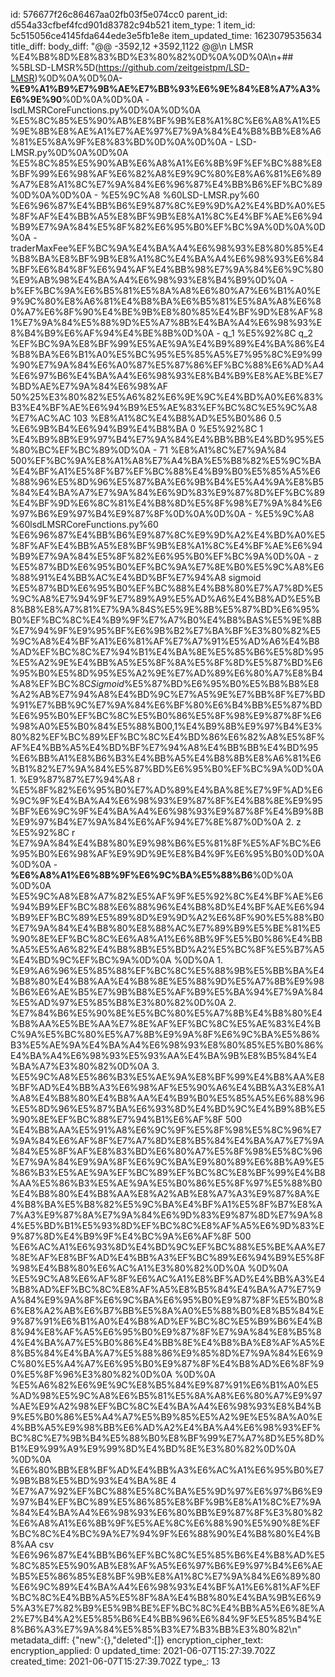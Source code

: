 id: 576677f26c86467aa02fb03f5e074cc0
parent_id: d554a33cfbef4fcd901d83782c94b521
item_type: 1
item_id: 5c515056ce4145fda644ede3e5fb1e8e
item_updated_time: 1623079535634
title_diff: 
body_diff: "@@ -3592,12 +3592,1122 @@\\n LMSR %E4%B8%8D%E8%83%BD%E3%80%82%0D%0A%0D%0A\\n+## %5BLSD-LMSR%5D(https://github.com/zeitgeistpm/LSD-LMSR)%0D%0A%0D%0A- **%E9%A1%B9%E7%9B%AE%E7%BB%93%E6%9E%84%E8%A7%A3%E6%9E%90**%0D%0A%0D%0A  - lsdLMSRCoreFunctions.py%0D%0A%0D%0A    %E5%8C%85%E5%90%AB%E8%BF%9B%E8%A1%8C%E6%A8%A1%E5%9E%8B%E8%AE%A1%E7%AE%97%E7%9A%84%E4%B8%BB%E8%A6%81%E5%8A%9F%E8%83%BD%0D%0A%0D%0A  - LSD-LMSR.py%0D%0A%0D%0A    %E5%8C%85%E5%90%AB%E6%A8%A1%E6%8B%9F%EF%BC%88%E8%BF%99%E6%98%AF%E6%82%A8%E9%9C%80%E8%A6%81%E6%89%A7%E8%A1%8C%E7%9A%84%E6%96%87%E4%BB%B6%EF%BC%89%0D%0A%0D%0A  - %E5%9C%A8 %60LSD-LMSR.py%60 %E6%96%87%E4%BB%B6%E9%87%8C%E9%9D%A2%E4%BD%A0%E5%8F%AF%E4%BB%A5%E8%BF%9B%E8%A1%8C%E4%BF%AE%E6%94%B9%E7%9A%84%E5%8F%82%E6%95%B0%EF%BC%9A%0D%0A%0D%0A    - traderMaxFee%EF%BC%9A%E4%BA%A4%E6%98%93%E8%80%85%E4%B8%BA%E8%BF%9B%E8%A1%8C%E4%BA%A4%E6%98%93%E6%84%BF%E6%84%8F%E6%94%AF%E4%BB%98%E7%9A%84%E6%9C%80%E9%AB%98%E4%BA%A4%E6%98%93%E8%B4%B9%0D%0A    - b%EF%BC%9A%E6%B5%81%E5%8A%A8%E6%80%A7%E6%B1%A0%E9%9C%80%E8%A6%81%E4%B8%BA%E6%B5%81%E5%8A%A8%E6%80%A7%E6%8F%90%E4%BE%9B%E8%80%85%E4%BF%9D%E8%AF%81%E7%9A%84%E5%88%9D%E5%A7%8B%E4%BA%A4%E6%98%93%E8%B4%B9%E6%AF%94%E4%BE%8B%0D%0A    - q_1 %E5%92%8C q_2 %EF%BC%9A%E8%BF%99%E5%AE%9A%E4%B9%89%E4%BA%86%E4%B8%BA%E6%B1%A0%E5%BC%95%E5%85%A5%E7%95%8C%E9%99%90%E7%9A%84%E6%A0%87%E5%87%86%EF%BC%88%E6%AD%A4%E6%97%B6%E4%BA%A4%E6%98%93%E8%B4%B9%E8%AE%BE%E7%BD%AE%E7%9A%84%E6%98%AF 50%25%E3%80%82%E5%A6%82%E6%9E%9C%E4%BD%A0%E6%83%B3%E4%BF%AE%E6%94%B9%E5%AE%83%EF%BC%8C%E5%9C%A8%E7%AC%AC 103 %E8%A1%8C%E4%B8%AD%E5%B0%86 0.5 %E6%9B%B4%E6%94%B9%E4%B8%BA 0 %E5%92%8C 1 %E4%B9%8B%E9%97%B4%E7%9A%84%E4%BB%BB%E4%BD%95%E5%80%BC%EF%BC%89%0D%0A    - 71 %E8%A1%8C%E7%9A%84 500%EF%BC%9A%E8%A1%A8%E7%A4%BA%E5%B8%82%E5%9C%BA%E4%BF%A1%E5%8F%B7%EF%BC%88%E4%B9%B0%E5%85%A5%E6%88%96%E5%8D%96%E5%87%BA%E6%9B%B4%E5%A4%9A%E8%B5%84%E4%BA%A7%E7%9A%84%E6%9D%83%E9%87%8D%EF%BC%89%E4%BF%9D%E6%8C%81%E4%B8%8D%E5%8F%98%E7%9A%84%E6%97%B6%E9%97%B4%E9%87%8F%0D%0A%0D%0A  - %E5%9C%A8 %60lsdLMSRCoreFunctions.py%60 %E6%96%87%E4%BB%B6%E9%87%8C%E9%9D%A2%E4%BD%A0%E5%8F%AF%E4%BB%A5%E8%BF%9B%E8%A1%8C%E4%BF%AE%E6%94%B9%E7%9A%84%E5%8F%82%E6%95%B0%EF%BC%9A%0D%0A    - z %E5%87%BD%E6%95%B0%EF%BC%9A%E7%8E%B0%E5%9C%A8%E6%88%91%E4%BB%AC%E4%BD%BF%E7%94%A8 sigmoid %E5%87%BD%E6%95%B0%EF%BC%88%E4%B8%80%E7%A7%8D%E5%9C%A8%E7%94%9F%E7%89%A9%E5%AD%A6%E4%B8%AD%E5%B8%B8%E8%A7%81%E7%9A%84S%E5%9E%8B%E5%87%BD%E6%95%B0%EF%BC%8C%E4%B9%9F%E7%A7%B0%E4%B8%BAS%E5%9E%8B%E7%94%9F%E9%95%BF%E6%9B%B2%E7%BA%BF%E3%80%82%E5%9C%A8%E4%BF%A1%E6%81%AF%E7%A7%91%E5%AD%A6%E4%B8%AD%EF%BC%8C%E7%94%B1%E4%BA%8E%E5%85%B6%E5%8D%95%E5%A2%9E%E4%BB%A5%E5%8F%8A%E5%8F%8D%E5%87%BD%E6%95%B0%E5%8D%95%E5%A2%9E%E7%AD%89%E6%80%A7%E8%B4%A8%EF%BC%8C*Sigmoid*%E5%87%BD%E6%95%B0%E5%B8%B8%E8%A2%AB%E7%94%A8%E4%BD%9C%E7%A5%9E%E7%BB%8F%E7%BD%91%E7%BB%9C%E7%9A%84%E6%BF%80%E6%B4%BB%E5%87%BD%E6%95%B0%EF%BC%8C%E5%B0%86%E5%8F%98%E9%87%8F%E6%98%A0%E5%B0%84%E5%88%B00,1%E4%B9%8B%E9%97%B4%E3%80%82%EF%BC%89%EF%BC%8C%E4%BD%86%E6%82%A8%E5%8F%AF%E4%BB%A5%E4%BD%BF%E7%94%A8%E4%BB%BB%E4%BD%95%E6%BB%A1%E8%B6%B3%E4%BB%A5%E4%B8%8B%E8%A6%81%E6%B1%82%E7%9A%84%E5%87%BD%E6%95%B0%EF%BC%9A%0D%0A      1.  %E9%87%87%E7%94%A8 r %E5%8F%82%E6%95%B0%E7%AD%89%E4%BA%8E%E7%9F%AD%E6%9C%9F%E4%BA%A4%E6%98%93%E9%87%8F%E4%B8%8E%E9%95%BF%E6%9C%9F%E4%BA%A4%E6%98%93%E9%87%8F%E4%B9%8B%E9%97%B4%E7%9A%84%E6%AF%94%E7%8E%87%0D%0A      2.  z %E5%92%8C r %E7%9A%84%E4%B8%80%E9%98%B6%E5%81%8F%E5%AF%BC%E6%95%B0%E6%98%AF%E9%9D%9E%E8%B4%9F%E6%95%B0%0D%0A  %0D%0A  - **%E6%A8%A1%E6%8B%9F%E6%9C%BA%E5%88%B6**%0D%0A  %0D%0A    %E5%9C%A8%E8%A7%82%E5%AF%9F%E5%92%8C%E4%BF%AE%E6%94%B9%EF%BC%88%E6%88%96%E4%B8%8D%E4%BF%AE%E6%94%B9%EF%BC%89%E5%89%8D%E9%9D%A2%E6%8F%90%E5%88%B0%E7%9A%84%E4%B8%80%E8%88%AC%E7%89%B9%E5%BE%81%E5%90%8E%EF%BC%8C%E6%A8%A1%E6%8B%9F%E5%B0%86%E4%BB%A5%E5%A6%82%E4%B8%8B%E5%BD%A2%E5%BC%8F%E5%B7%A5%E4%BD%9C%EF%BC%9A%0D%0A  %0D%0A    1. %E9%A6%96%E5%85%88%EF%BC%8C%E5%88%9B%E5%BB%BA%E4%B8%80%E4%B8%AA%E4%B8%8E%E5%88%9D%E5%A7%8B%E9%98%B6%E6%AE%B5%E7%9B%B8%E5%AF%B9%E5%BA%94%E7%9A%84%E5%AD%97%E5%85%B8%E3%80%82%0D%0A    2. %E7%84%B6%E5%90%8E%E5%BC%80%E5%A7%8B%E4%B8%80%E4%B8%AA%E5%BE%AA%E7%8E%AF%EF%BC%8C%E5%AE%83%E4%BC%9A%E5%BC%80%E5%A7%8B%E9%9A%8F%E6%9C%BA%E5%86%B3%E5%AE%9A%E4%BA%A4%E6%98%93%E8%80%85%E5%B0%86%E4%BA%A4%E6%98%93%E5%93%AA%E4%BA%9B%E8%B5%84%E4%BA%A7%E3%80%82%0D%0A    3. %E5%9C%A8%E5%86%B3%E5%AE%9A%E8%BF%99%E4%B8%AA%E8%BF%AD%E4%BB%A3%E6%98%AF%E5%90%A6%E4%BB%A3%E8%A1%A8%E4%B8%80%E4%B8%AA%E4%B9%B0%E5%85%A5%E6%88%96%E5%8D%96%E5%87%BA%E6%93%8D%E4%BD%9C%E4%B9%8B%E5%90%8E%EF%BC%88%E7%94%B1%E6%AF%8F 500 %E4%B8%AA%E5%91%A8%E6%9C%9F%E5%8F%98%E5%8C%96%E7%9A%84%E6%AF%8F%E7%A7%8D%E8%B5%84%E4%BA%A7%E7%9A%84%E5%8F%AF%E8%83%BD%E6%80%A7%E5%8F%98%E5%8C%96%E7%9A%84%E9%9A%8F%E6%9C%BA%E9%80%89%E6%8B%A9%E5%86%B3%E5%AE%9A%EF%BC%89%EF%BC%8C%E8%BF%99%E4%B8%AA%E5%86%B3%E5%AE%9A%E5%B0%86%E5%8F%97%E5%88%B0%E4%B8%80%E4%B8%AA%E8%A2%AB%E8%A7%A3%E9%87%8A%E4%B8%BA%E5%B8%82%E5%9C%BA%E4%BF%A1%E5%8F%B7%E8%A7%A3%E9%87%8A%E7%9A%84%E6%9D%83%E9%87%8D%E7%9A%84%E5%BD%B1%E5%93%8D%EF%BC%8C%E8%AF%A5%E6%9D%83%E9%87%8D%E4%B9%9F%E4%BC%9A%E6%AF%8F 500 %E6%AC%A1%E6%93%8D%E4%BD%9C%EF%BC%88%E5%BE%AA%E7%8E%AF%E8%BF%AD%E4%BB%A3%EF%BC%89%E6%94%B9%E5%8F%98%E4%B8%80%E6%AC%A1%E3%80%82%0D%0A  %0D%0A    %E5%9C%A8%E6%AF%8F%E6%AC%A1%E8%BF%AD%E4%BB%A3%E4%B8%AD%EF%BC%8C%E8%AF%A5%E8%B5%84%E4%BA%A7%E7%9A%84%E9%9A%8F%E6%9C%BA%E6%95%B0%E9%87%8F%E5%B0%86%E8%A2%AB%E6%B7%BB%E5%8A%A0%E5%88%B0%E8%B5%84%E9%87%91%E6%B1%A0%E4%B8%AD%EF%BC%8C%E5%B9%B6%E4%B8%94%E8%AF%A5%E6%95%B0%E9%87%8F%E7%9A%84%E8%B5%84%E4%BA%A7%E5%B0%86%E4%BB%8E%E4%B8%BA%E8%AF%A5%E8%B5%84%E4%BA%A7%E5%88%86%E9%85%8D%E7%9A%84%E6%9C%80%E5%A4%A7%E6%95%B0%E9%87%8F%E4%B8%AD%E6%8F%90%E5%8F%96%E3%80%82%0D%0A  %0D%0A    %E5%A6%82%E6%9E%9C%E8%B5%84%E9%87%91%E6%B1%A0%E5%AD%98%E5%9C%A8%E6%B5%81%E5%8A%A8%E6%80%A7%E9%97%AE%E9%A2%98%EF%BC%8C%E4%BA%A4%E6%98%93%E8%B4%B9%E5%B0%86%E5%A4%A7%E5%B9%85%E5%A2%9E%E5%8A%A0%E4%BB%A5%E9%98%BB%E6%AD%A2%E4%BA%A4%E6%98%93%EF%BC%8C%E7%9B%B4%E5%88%B0%E8%BF%99%E7%A7%8D%E5%8D%B1%E9%99%A9%E9%99%8D%E4%BD%8E%E3%80%82%0D%0A  %0D%0A    %E6%80%BB%E8%BF%AD%E4%BB%A3%E6%AC%A1%E6%95%B0%E7%9B%B8%E5%BD%93%E4%BA%8E 4 %E7%A7%92%EF%BC%88%E5%8C%BA%E5%9D%97%E6%97%B6%E9%97%B4%EF%BC%89%E5%86%85%E8%BF%9B%E8%A1%8C%E7%9A%84%E4%BA%A4%E6%98%93%E6%80%BB%E9%87%8F%E3%80%82%E6%A8%A1%E6%8B%9F%E5%AE%8C%E6%88%90%E5%90%8E%EF%BC%8C%E4%BC%9A%E7%94%9F%E6%88%90%E4%B8%80%E4%B8%AA csv %E6%96%87%E4%BB%B6%EF%BC%8C%E5%85%B6%E4%B8%AD%E5%8C%85%E5%90%AB%E8%AF%A5%E6%97%B6%E9%97%B4%E6%AE%B5%E5%86%85%E8%BF%9B%E8%A1%8C%E7%9A%84%E6%89%80%E6%9C%89%E4%BA%A4%E6%98%93%E4%BF%A1%E6%81%AF%EF%BC%8C%E4%BB%A5%E5%8F%8A%E4%B8%80%E4%BA%9B%E6%95%A3%E7%82%B9%E5%9B%BE%EF%BC%8C%E4%BB%A5%E6%8E%A2%E7%B4%A2%E5%85%B6%E4%BB%96%E6%84%9F%E5%85%B4%E8%B6%A3%E7%9A%84%E5%85%B3%E7%B3%BB%E3%80%82\\n"
metadata_diff: {"new":{},"deleted":[]}
encryption_cipher_text: 
encryption_applied: 0
updated_time: 2021-06-07T15:27:39.702Z
created_time: 2021-06-07T15:27:39.702Z
type_: 13